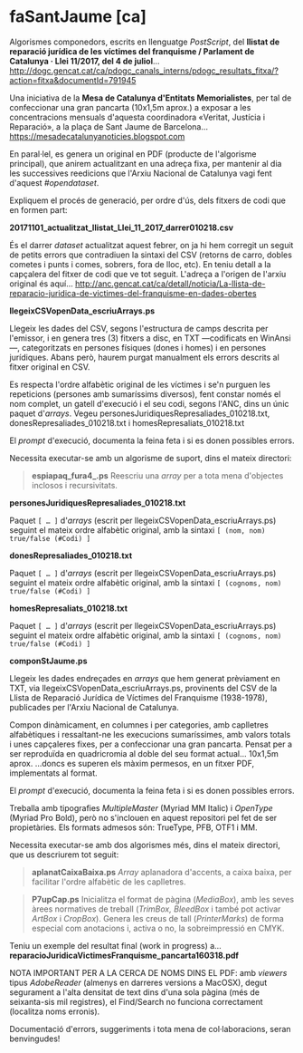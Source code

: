 # faSantJaume [ca]
Algorismes componedors, escrits en llenguatge *PostScript*, del **llistat de reparació jurídica de les víctimes del franquisme / Parlament de Catalunya · Llei 11/2017, del 4 de juliol**… http://dogc.gencat.cat/ca/pdogc_canals_interns/pdogc_resultats_fitxa/?action=fitxa&documentId=791945

Una iniciativa de la **Mesa de Catalunya d'Entitats Memorialistes**, per tal de confeccionar una gran pancarta (10x1,5m aprox.) a exposar a les concentracions mensuals d'aquesta coordinadora «Veritat, Justícia i Reparació», a la plaça de Sant Jaume de Barcelona… https://mesadecatalunyanoticies.blogspot.com

En paral·lel, es genera un original en PDF (producte de l'algorisme principal), que anirem actualitzant en una adreça fixa, per mantenir al dia les successives reedicions que l'Arxiu Nacional de Catalunya vagi fent d'aquest *#opendataset*.

Expliquem el procés de generació, per ordre d'ús, dels fitxers de codi que en formen part:

**20171101_actualitzat_llistat_Llei_11_2017_darrer010218.csv**
 
És el darrer *dataset* actualitzat aquest febrer, on ja hi hem corregit un seguit de petits errors que contradiuen la sintaxi del CSV (retorns de carro, dobles cometes i punts i comes, sobrers, fora de lloc, etc). En teniu detall a la capçalera del fitxer de codi que ve tot seguit. L'adreça a l'origen de l'arxiu original és aquí… http://anc.gencat.cat/ca/detall/noticia/La-llista-de-reparacio-juridica-de-victimes-del-franquisme-en-dades-obertes

**llegeixCSVopenData_escriuArrays.ps**

Llegeix les dades del CSV, segons l'estructura de camps descrita per l'emissor, i en genera tres (3) fitxers a disc, en TXT —codificats en WinAnsi—, categoritzats en persones físiques (dones i homes) i en persones jurídiques. Abans però, haurem purgat manualment els errors descrits al fitxer original en CSV.

Es respecta l'ordre alfabètic original de les víctimes i se'n purguen les repeticions (persones amb sumaríssims diversos), fent constar només el nom complet, un gatell d'execució i el seu codi, segons l'ANC, dins un únic paquet d'*arrays*. Vegeu personesJuridiquesRepresaliades_010218.txt, donesRepresaliades_010218.txt i homesRepresaliats_010218.txt

El *prompt* d'execució, documenta la feina feta i si es donen possibles errors.

Necessita executar-se amb un algorisme de suport, dins el mateix directori:

> **espiapaq_fura4_.ps**
> Reescriu una *array* per a tota mena d'objectes inclosos i recursivitats.

**personesJuridiquesRepresaliades_010218.txt**

Paquet `[ … ]` d'*arrays* (escrit per llegeixCSVopenData_escriuArrays.ps) seguint el mateix ordre alfabètic original, amb la sintaxi `[ (nom, nom) true/false (#Codi) ]`

**donesRepresaliades_010218.txt**
 
Paquet `[ … ]` d'*arrays* (escrit per llegeixCSVopenData_escriuArrays.ps) seguint el mateix ordre alfabètic original, amb la sintaxi `[ (cognoms, nom) true/false (#Codi) ]`

**homesRepresaliats_010218.txt**

Paquet `[ … ]` d'*arrays* (escrit per llegeixCSVopenData_escriuArrays.ps) seguint el mateix ordre alfabètic original, amb la sintaxi `[ (cognoms, nom) true/false (#Codi) ]`

**componStJaume.ps**

Llegeix les dades endreçades en *arrays* que hem generat prèviament en TXT, via llegeixCSVopenData_escriuArrays.ps, provinents del CSV de la Llista de Reparació Jurídica de Víctimes del Franquisme (1938-1978), publicades per l'Arxiu Nacional de Catalunya.

Compon dinàmicament, en columnes i per categories, amb caplletres alfabètiques i ressaltant-ne les execucions sumaríssimes, amb valors totals i unes capçaleres fixes, per a confeccionar una gran pancarta. Pensat per a ser reproduïda en quadricromia al doble del seu format actual… 10x1,5m aprox. …doncs es superen els màxim permesos, en un fitxer PDF, implementats al format.

El *prompt* d'execució, documenta la feina feta i si es donen possibles errors.

Treballa amb tipografies *MultipleMaster* (Myriad MM Italic) i *OpenType* (Myriad Pro Bold), però no s'inclouen en aquest repositori pel fet de ser propietàries. Els formats admesos són: TrueType, PFB, OTF1 i MM.

Necessita executar-se amb dos algorismes més, dins el mateix directori, que us descriurem tot seguit:

> **aplanatCaixaBaixa.ps**
> *Array* aplanadora d'accents, a caixa baixa, per facilitar l'ordre alfabètic de les caplletres.

> **P7upCap.ps**
> Inicialitza el format de pàgina (*MediaBox*), amb les seves àrees normatives de treball (*TrimBox, BleedBox* i també pot activar *ArtBox* i *CropBox*). Genera les creus de tall (*PrinterMarks*) de forma especial com anotacions i, activa o no, la sobreimpressió en CMYK.

Teniu un exemple del resultat final (work in progress) a…
**reparacioJuridicaVictimesFranquisme_pancarta160318.pdf**

NOTA IMPORTANT PER A LA CERCA DE NOMS DINS EL PDF: amb *viewers* tipus *AdobeReader* (almenys en darreres versions a MacOSX), degut segurament a l'alta densitat de text dins d'una sola pàgina (més de seixanta-sis mil registres), el Find/Search no funciona correctament (localitza noms erronis).


Documentació d'errors, suggeriments i tota mena de col·laboracions, seran benvingudes!
